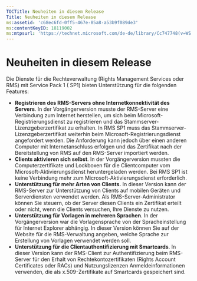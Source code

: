 ```yaml
---
TOCTitle: Neuheiten in diesem Release
Title: Neuheiten in diesem Release
ms:assetid: 'c68ec6fd-0ff5-467e-85a8-a53b9f089de3'
ms:contentKeyID: 18119002
ms:mtpsurl: 'https://technet.microsoft.com/de-de/library/Cc747748(v=WS.10)'
---
```


Neuheiten in diesem Release
===========================

Die Dienste für die Rechteverwaltung (Rights Management Services oder RMS) mit Service Pack 1 ( SP1) bieten Unterstützung für die folgenden Features:

-   **Registrieren des RMS-Servers ohne Internetkonnektivität des Servers**. In der Vorgängerversion musste der RMS-Server eine Verbindung zum Internet herstellen, um sich beim Microsoft-Registrierungsdienst zu registrieren und das Stammserver-Lizenzgeberzertifikat zu erhalten. In RMS SP1 muss das Stammserver-Lizenzgeberzertifikat weiterhin beim Microsoft-Registrierungsdienst angefordert werden. Die Anforderung kann jedoch über einen anderen Computer mit Internetanschluss erfolgen und das Zertifikat nach der Bereitstellung von RMS auf den RMS-Server importiert werden.
-   **Clients aktivieren sich selbst**. In der Vorgängerversion mussten die Computerzertifikate und Lockboxen für die Clientcomputer vom Microsoft-Aktivierungsdienst heruntergeladen werden. Bei RMS SP1 ist keine Verbindung mehr zum Microsoft-Aktivierungsdienst erforderlich.
-   **Unterstützung für mehr Arten von Clients.** In dieser Version kann der RMS-Server zur Unterstützung von Clients auf mobilen Geräten und Serverdiensten verwendet werden. Als RMS-Server-Administrator können Sie steuern, ob der Server diesen Clients ein Zertifikat erteilt oder nicht, wenn die Clients versuchen, Ihre Dienste zu nutzen.
-   **Unterstützung für Vorlagen in mehreren Sprachen**. In der Vorgängerversion war die Vorlagensprache von der Spracheinstellung für Internet Explorer abhängig. In dieser Version können Sie auf der Website für die RMS-Verwaltung angeben, welche Sprache zur Erstellung von Vorlagen verwendet werden soll.
-   **Unterstützung für die Clientauthentifizierung mit Smartcards**. In dieser Version kann der RMS-Client zur Authentifizierung beim RMS-Server für den Erhalt von Rechtekontozertifikaten (Rights Account Certificates oder RACs) und Nutzungslizenzen Anmeldeinformationen verwenden, die als x.509-Zertifikate auf Smartcards gespeichert sind.
